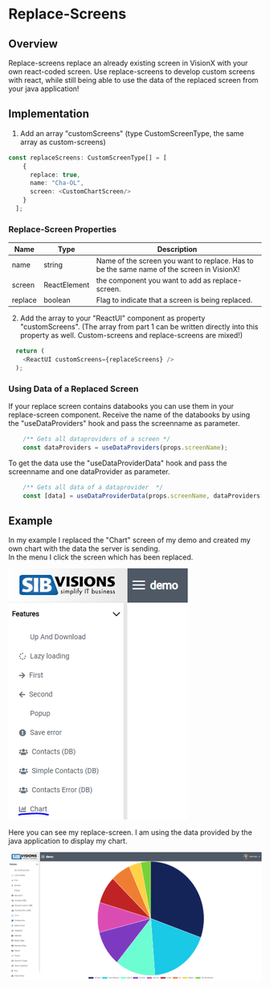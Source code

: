 # Replace-Screens

## Overview
Replace-screens replace an already existing screen in VisionX with your own react-coded screen.
Use replace-screens to develop custom screens with react, while still being able to use the data of the replaced screen from your java application!

## Implementation
1. Add an array "customScreens" (type CustomScreenType, the same array as custom-screens)

```typescript
const replaceScreens: CustomScreenType[] = [
    {
      replace: true,
      name: "Cha-OL", 
      screen: <CustomChartScreen/>
    }
  ];
  ```
### Replace-Screen Properties
Name | Type | Description
--- | --- | --- |
name | string | Name of the screen you want to replace. Has to be the same name of the screen in VisionX!
screen | ReactElement | the component you want to add as replace-screen.
replace | boolean | Flag to indicate that a screen is being replaced.

2. Add the array to your "ReactUI" component as property "customScreens". (The array from part 1 can be written directly into this property as well. Custom-screens and replace-screens are mixed!) 

```typescript
  return (
    <ReactUI customScreens={replaceScreens} />
  );
```

### Using Data of a Replaced Screen
If your replace screen contains databooks you can use them in your replace-screen component.
Receive the name of the databooks by using the "useDataProviders" hook and pass the screenname as parameter.
```typescript
    /** Gets all dataproviders of a screen */
    const dataProviders = useDataProviders(props.screenName);
```
To get the data use the "useDataProviderData" hook and pass the screenname and one dataProvider as parameter.
```typescript
    /** Gets all data of a dataprovider  */
    const [data] = useDataProviderData(props.screenName, dataProviders[0]);
```

## Example
In my example I replaced the "Chart" screen of my demo and created my own chart with the data the server is sending. </br>
In the menu I click the screen which has been replaced.

![replace-screen-menu](../readme-images/rs-menu.png)

Here you can see my replace-screen. I am using the data provided by the java application to display my chart.

![replace-screen-example](../readme-images/rs-example.png)
